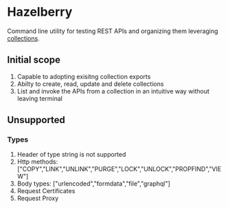 # Hazelberry

Command line utility for testing REST APIs and organizing them leveraging [collections](https://learning.postman.com/docs/collections/collections-overview/).

## Initial scope
1. Capable to adopting exisitng collection exports
2. Abilty to create, read, update and delete collections
3. List and invoke the APIs from a collection in an intuitive way without leaving terminal


## Unsupported 
### Types
1. Header of type string is not supported
2. Http methods: ["COPY","LINK","UNLINK","PURGE","LOCK","UNLOCK","PROPFIND","VIEW"]
3. Body types: ["urlencoded","formdata","file","graphql"]
4. Request Certificates
5. Request Proxy